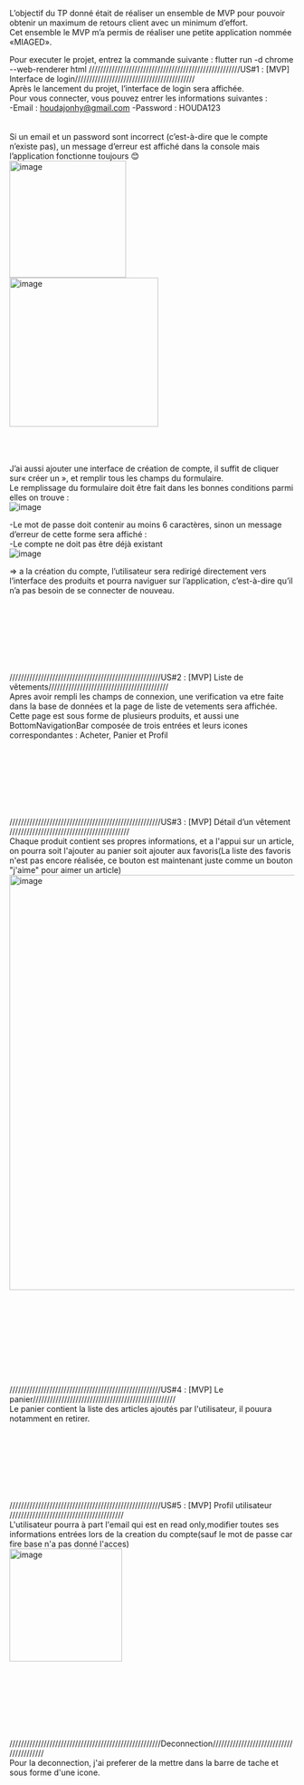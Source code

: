 L’objectif du TP donné était de réaliser un ensemble de MVP pour pouvoir obtenir un maximum de retours client avec un minimum d’effort.<br>
Cet ensemble le MVP m’a permis de réaliser une petite application nommée «MIAGED».<br>

Pour executer le projet, entrez la commande suivante :
flutter run -d chrome --web-renderer html
/////////////////////////////////////////////////////US#1 : [MVP] Interface de login//////////////////////////////////////////<br>
Après le lancement du projet, l’interface de login sera affichée. <br>Pour vous connecter, vous pouvez entrer les informations suivantes :<br>
   -Email : houdajonhy@gmail.com    -Password : HOUDA123<br><br><br>
Si un email et un password sont incorrect (c’est-à-dire  que le compte n’existe pas), un message d’erreur est affiché dans la console mais l’application fonctionne toujours 😊<br><img width="206" alt="image" src="https://user-images.githubusercontent.com/87307477/209481553-abd7f76d-a780-4b56-bdbc-1098ade5a8ac.png"><br><img width="263" alt="image" src="https://user-images.githubusercontent.com/87307477/209481565-7667e331-a695-4231-bc2f-8a1bc2365c2c.png">


<br><br><br>
J’ai aussi ajouter une interface de création de compte, il suffit de cliquer sur« créer un », et remplir tous les champs du formulaire. <br>
Le remplissage du formulaire doit être fait dans les bonnes conditions parmi elles on trouve :     <br>  ![image](https://user-images.githubusercontent.com/87307477/209481032-f8aad151-a7c5-4181-b7d8-c303e44c45c4.png)
                                                                                                                  
-Le mot de passe doit contenir au moins 6 caractères, sinon un message d’erreur de cette forme sera affiché :  <br>
-Le compte ne doit pas être déjà existant <br>![image](https://user-images.githubusercontent.com/87307477/209481040-d5a4fde9-007c-4cb2-8364-faade728c3b9.png)

=> a la création du compte, l’utilisateur sera redirigé directement vers l’interface des produits et pourra naviguer sur l’application, c’est-à-dire qu’il n’a pas besoin de se connecter de nouveau.
<br> <br> <br> <br> <br> <br> <br> <br> <br> 
/////////////////////////////////////////////////////US#2 : [MVP] Liste de vêtements////////////////////////////////////////// <br>
Apres avoir rempli les champs de connexion, une verification va etre faite dans la base de données et la page de liste de vetements sera affichée.
<br>Cette page est sous forme de plusieurs produits, et aussi une BottomNavigationBar composée de trois entrées et leurs icones correspondantes :
Acheter, Panier et Profil<br> <br> <br> <br> <br> <br> <br> <br> <br> 
/////////////////////////////////////////////////////US#3 : [MVP] Détail d’un vêtement //////////////////////////////////////////
<br> Chaque produit contient ses propres informations, et a l'appui sur un article,  on pourra soit l'ajouter au panier soit ajouter aux favoris(La liste des favoris n'est pas
encore réalisée, ce bouton est maintenant juste comme un bouton "j'aime" pour aimer un article)
<img width="732" alt="image" src="https://user-images.githubusercontent.com/87307477/209481330-e9dbdc1c-401b-414b-a910-de614e397753.png">

<br> <br> <br> <br> <br> <br> <br> <br> <br> 
/////////////////////////////////////////////////////US#4 : [MVP] Le panier//////////////////////////////////////////////////
<br> Le panier contient la liste des articles ajoutés par l'utilisateur, il pouura notamment en retirer.
<br> <br> <br> <br> <br> <br> <br> <br> <br> 
/////////////////////////////////////////////////////US#5 : [MVP] Profil utilisateur ////////////////////////////////////////<br> 
L'utilisateur pourra à part l'email qui est en read only,modifier toutes ses informations entrées lors de la creation du compte(sauf le mot de passe car fire base n'a pas donné l'acces)<br><img width="199" alt="image" src="https://user-images.githubusercontent.com/87307477/209481443-e51c38c8-6820-4d2a-8617-81c238b93432.png">
<br> <br> <br> <br> <br> <br> <br> <br> <br> 
/////////////////////////////////////////////////////Deconnection////////////////////////////////////////<br> 
Pour la deconnection, j'ai preferer de la mettre dans la barre de tache et sous forme d'une icone.
